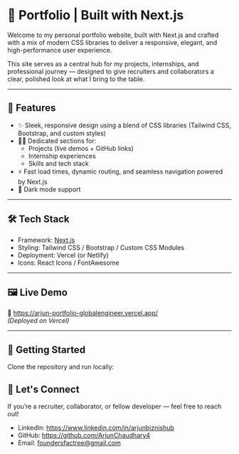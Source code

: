 # 🚀 Portfolio | Built with Next.js

Welcome to my personal portfolio website, built with Next.js and crafted with a mix of modern CSS libraries to deliver a responsive, elegant, and high-performance user experience.

This site serves as a central hub for my projects, internships, and professional journey — designed to give recruiters and collaborators a clear, polished look at what I bring to the table.

---

## 📌 Features

- ✨ Sleek, responsive design using a blend of CSS libraries (Tailwind CSS, Bootstrap, and custom styles)
- 🧑‍💻 Dedicated sections for:
  - Projects (live demos + GitHub links)
  - Internship experiences
  - Skills and tech stack
- ⚡️ Fast load times, dynamic routing, and seamless navigation powered by Next.js
- 🌙 Dark mode support

---

## 🛠 Tech Stack

- Framework: [Next.js](https://nextjs.org/)
- Styling: Tailwind CSS / Bootstrap / Custom CSS Modules
- Deployment: Vercel (or Netlify)
- Icons: React Icons / FontAwesome

---

## 🖼 Live Demo

🔗 https://arjun-portfolio-globalengineer.vercel.app/  
_(Deployed on Vercel)_

---

## 📂 Getting Started

Clone the repository and run locally:

## 🤝 Let's Connect

If you’re a recruiter, collaborator, or fellow developer — feel free to reach out!

- LinkedIn: https://www.linkedin.com/in/arjunbiznishub
- GitHub: https://github.com/ArjunChaudhary4
- Email: foundersfactree@gmail.com